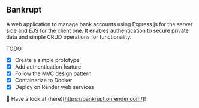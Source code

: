 ## Bankrupt

A web application to manage bank accounts using Express.js for the server side and EJS for the client one. It enables authentication to secure private data and simple CRUD operations for functionality.

TODO:
- [x] Create a simple prototype
- [x] Add authentication feature
- [x] Follow the MVC design pattern
- [x] Containerize to Docker
- [x] Deploy on Render web services

:pushpin: Have a look at (here)[https://bankrupt.onrender.com/]!